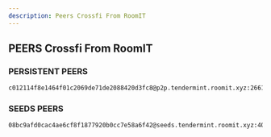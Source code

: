 ```yaml
---
description: Peers Crossfi From RoomIT
---
```



## PEERS Crossfi From RoomIT


### PERSISTENT PEERS
```bash
c012114f8e1464f01c2069de71de2088420d3fc8@p2p.tendermint.roomit.xyz:26610
```

### SEEDS PEERS
```bash
08bc9afd0cac4ae6cf8f1877920b0cc7e58a6f42@seeds.tendermint.roomit.xyz:40010
```